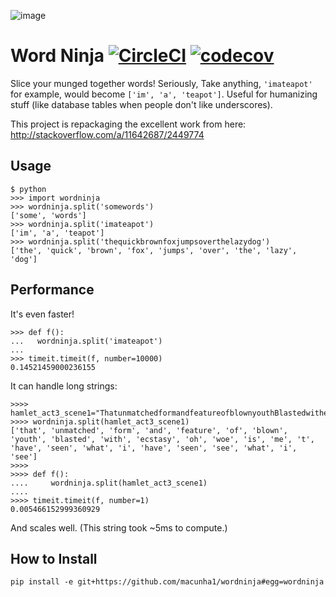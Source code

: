 ![image](https://user-images.githubusercontent.com/2049665/29219793-b4dcb942-7e7e-11e7-8785-761b0e784e04.png)

Word Ninja [![CircleCI](https://circleci.com/gh/macunha1/wordninja.svg?style=svg)](https://circleci.com/gh/macunha1/wordninja) [![codecov](https://codecov.io/gh/macunha1/wordninja/branch/master/graph/badge.svg)](https://codecov.io/gh/macunha1/wordninja)
==========

Slice your munged together words!  Seriously, Take anything, `'imateapot'` for example, would become `['im', 'a', 'teapot']`.  Useful for humanizing stuff (like database tables when people don't like underscores).

This project is repackaging the excellent work from here: http://stackoverflow.com/a/11642687/2449774

Usage
-----
```
$ python
>>> import wordninja
>>> wordninja.split('somewords')
['some', 'words']
>>> wordninja.split('imateapot')
['im', 'a', 'teapot']
>>> wordninja.split('thequickbrownfoxjumpsoverthelazydog')
['the', 'quick', 'brown', 'fox', 'jumps', 'over', 'the', 'lazy', 'dog']
```

Performance
-----------
It's even faster!

```
>>> def f():
...   wordninja.split('imateapot')
... 
>>> timeit.timeit(f, number=10000)
0.14521459000236155
```

It can handle long strings:
```
>>>> hamlet_act3_scene1="ThatunmatchedformandfeatureofblownyouthBlastedwithecstasy.Oh,woeisme,T'haveseenwhatIhaveseen,seewhatIsee!".lower()
>>>> wordninja.split(hamlet_act3_scene1)
['that', 'unmatched', 'form', 'and', 'feature', 'of', 'blown', 'youth', 'blasted', 'with', 'ecstasy', 'oh', 'woe', 'is', 'me', 't', 'have', 'seen', 'what', 'i', 'have', 'seen', 'see', 'what', 'i', 'see']
>>>>
>>>> def f():
....     wordninja.split(hamlet_act3_scene1)
....
>>>> timeit.timeit(f, number=1)
0.005466152999360929
```
And scales well.  (This string took ~5ms to compute.)

How to Install
--------------

```
pip install -e git+https://github.com/macunha1/wordninja#egg=wordninja
```

